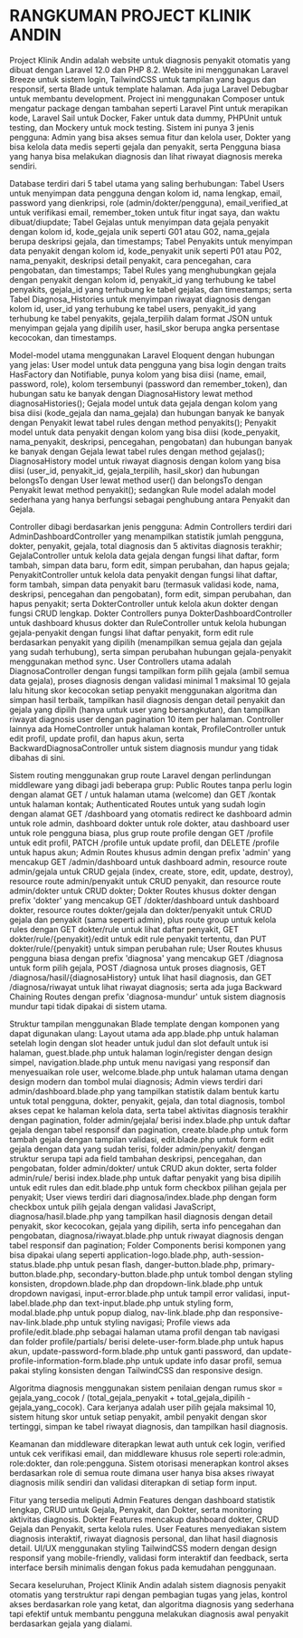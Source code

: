 # RANGKUMAN PROJECT KLINIK ANDIN

Project Klinik Andin adalah website untuk diagnosis penyakit otomatis yang dibuat dengan Laravel 12.0 dan PHP 8.2. Website ini menggunakan Laravel Breeze untuk sistem login, TailwindCSS untuk tampilan yang bagus dan responsif, serta Blade untuk template halaman. Ada juga Laravel Debugbar untuk membantu development. Project ini menggunakan Composer untuk mengatur package dengan tambahan seperti Laravel Pint untuk merapikan kode, Laravel Sail untuk Docker, Faker untuk data dummy, PHPUnit untuk testing, dan Mockery untuk mock testing. Sistem ini punya 3 jenis pengguna: Admin yang bisa akses semua fitur dan kelola user, Dokter yang bisa kelola data medis seperti gejala dan penyakit, serta Pengguna biasa yang hanya bisa melakukan diagnosis dan lihat riwayat diagnosis mereka sendiri.

Database terdiri dari 5 tabel utama yang saling berhubungan: Tabel Users untuk menyimpan data pengguna dengan kolom id, nama lengkap, email, password yang dienkripsi, role (admin/dokter/pengguna), email_verified_at untuk verifikasi email, remember_token untuk fitur ingat saya, dan waktu dibuat/diupdate; Tabel Gejalas untuk menyimpan data gejala penyakit dengan kolom id, kode_gejala unik seperti G01 atau G02, nama_gejala berupa deskripsi gejala, dan timestamps; Tabel Penyakits untuk menyimpan data penyakit dengan kolom id, kode_penyakit unik seperti P01 atau P02, nama_penyakit, deskripsi detail penyakit, cara pencegahan, cara pengobatan, dan timestamps; Tabel Rules yang menghubungkan gejala dengan penyakit dengan kolom id, penyakit_id yang terhubung ke tabel penyakits, gejala_id yang terhubung ke tabel gejalas, dan timestamps; serta Tabel Diagnosa_Histories untuk menyimpan riwayat diagnosis dengan kolom id, user_id yang terhubung ke tabel users, penyakit_id yang terhubung ke tabel penyakits, gejala_terpilih dalam format JSON untuk menyimpan gejala yang dipilih user, hasil_skor berupa angka persentase kecocokan, dan timestamps.

Model-model utama menggunakan Laravel Eloquent dengan hubungan yang jelas: User model untuk data pengguna yang bisa login dengan traits HasFactory dan Notifiable, punya kolom yang bisa diisi (name, email, password, role), kolom tersembunyi (password dan remember_token), dan hubungan satu ke banyak dengan DiagnosaHistory lewat method diagnosaHistories(); Gejala model untuk data gejala dengan kolom yang bisa diisi (kode_gejala dan nama_gejala) dan hubungan banyak ke banyak dengan Penyakit lewat tabel rules dengan method penyakits(); Penyakit model untuk data penyakit dengan kolom yang bisa diisi (kode_penyakit, nama_penyakit, deskripsi, pencegahan, pengobatan) dan hubungan banyak ke banyak dengan Gejala lewat tabel rules dengan method gejalas(); DiagnosaHistory model untuk riwayat diagnosis dengan kolom yang bisa diisi (user_id, penyakit_id, gejala_terpilih, hasil_skor) dan hubungan belongsTo dengan User lewat method user() dan belongsTo dengan Penyakit lewat method penyakit(); sedangkan Rule model adalah model sederhana yang hanya berfungsi sebagai penghubung antara Penyakit dan Gejala.

Controller dibagi berdasarkan jenis pengguna: Admin Controllers terdiri dari AdminDashboardController yang menampilkan statistik jumlah pengguna, dokter, penyakit, gejala, total diagnosis dan 5 aktivitas diagnosis terakhir; GejalaController untuk kelola data gejala dengan fungsi lihat daftar, form tambah, simpan data baru, form edit, simpan perubahan, dan hapus gejala; PenyakitController untuk kelola data penyakit dengan fungsi lihat daftar, form tambah, simpan data penyakit baru (termasuk validasi kode, nama, deskripsi, pencegahan dan pengobatan), form edit, simpan perubahan, dan hapus penyakit; serta DokterController untuk kelola akun dokter dengan fungsi CRUD lengkap. Dokter Controllers punya DokterDashboardController untuk dashboard khusus dokter dan RuleController untuk kelola hubungan gejala-penyakit dengan fungsi lihat daftar penyakit, form edit rule berdasarkan penyakit yang dipilih (menampilkan semua gejala dan gejala yang sudah terhubung), serta simpan perubahan hubungan gejala-penyakit menggunakan method sync. User Controllers utama adalah DiagnosaController dengan fungsi tampilkan form pilih gejala (ambil semua data gejala), proses diagnosis dengan validasi minimal 1 maksimal 10 gejala lalu hitung skor kecocokan setiap penyakit menggunakan algoritma dan simpan hasil terbaik, tampilkan hasil diagnosis dengan detail penyakit dan gejala yang dipilih (hanya untuk user yang bersangkutan), dan tampilkan riwayat diagnosis user dengan pagination 10 item per halaman. Controller lainnya ada HomeController untuk halaman kontak, ProfileController untuk edit profil, update profil, dan hapus akun, serta BackwardDiagnosaController untuk sistem diagnosis mundur yang tidak dibahas di sini.

Sistem routing menggunakan grup route Laravel dengan perlindungan middleware yang dibagi jadi beberapa grup: Public Routes tanpa perlu login dengan alamat GET / untuk halaman utama (welcome) dan GET /kontak untuk halaman kontak; Authenticated Routes untuk yang sudah login dengan alamat GET /dashboard yang otomatis redirect ke dashboard admin untuk role admin, dashboard dokter untuk role dokter, atau dashboard user untuk role pengguna biasa, plus grup route profile dengan GET /profile untuk edit profil, PATCH /profile untuk update profil, dan DELETE /profile untuk hapus akun; Admin Routes khusus admin dengan prefix 'admin' yang mencakup GET /admin/dashboard untuk dashboard admin, resource route admin/gejala untuk CRUD gejala (index, create, store, edit, update, destroy), resource route admin/penyakit untuk CRUD penyakit, dan resource route admin/dokter untuk CRUD dokter; Dokter Routes khusus dokter dengan prefix 'dokter' yang mencakup GET /dokter/dashboard untuk dashboard dokter, resource routes dokter/gejala dan dokter/penyakit untuk CRUD gejala dan penyakit (sama seperti admin), plus route group untuk kelola rules dengan GET dokter/rule untuk lihat daftar penyakit, GET dokter/rule/{penyakit}/edit untuk edit rule penyakit tertentu, dan PUT dokter/rule/{penyakit} untuk simpan perubahan rule; User Routes khusus pengguna biasa dengan prefix 'diagnosa' yang mencakup GET /diagnosa untuk form pilih gejala, POST /diagnosa untuk proses diagnosis, GET /diagnosa/hasil/{diagnosaHistory} untuk lihat hasil diagnosis, dan GET /diagnosa/riwayat untuk lihat riwayat diagnosis; serta ada juga Backward Chaining Routes dengan prefix 'diagnosa-mundur' untuk sistem diagnosis mundur tapi tidak dipakai di sistem utama.

Struktur tampilan menggunakan Blade template dengan komponen yang dapat digunakan ulang: Layout utama ada app.blade.php untuk halaman setelah login dengan slot header untuk judul dan slot default untuk isi halaman, guest.blade.php untuk halaman login/register dengan design simpel, navigation.blade.php untuk menu navigasi yang responsif dan menyesuaikan role user, welcome.blade.php untuk halaman utama dengan design modern dan tombol mulai diagnosis; Admin views terdiri dari admin/dashboard.blade.php yang tampilkan statistik dalam bentuk kartu untuk total pengguna, dokter, penyakit, gejala, dan total diagnosis, tombol akses cepat ke halaman kelola data, serta tabel aktivitas diagnosis terakhir dengan pagination, folder admin/gejala/ berisi index.blade.php untuk daftar gejala dengan tabel responsif dan pagination, create.blade.php untuk form tambah gejala dengan tampilan validasi, edit.blade.php untuk form edit gejala dengan data yang sudah terisi, folder admin/penyakit/ dengan struktur serupa tapi ada field tambahan deskripsi, pencegahan, dan pengobatan, folder admin/dokter/ untuk CRUD akun dokter, serta folder admin/rule/ berisi index.blade.php untuk daftar penyakit yang bisa dipilih untuk edit rules dan edit.blade.php untuk form checkbox pilihan gejala per penyakit; User views terdiri dari diagnosa/index.blade.php dengan form checkbox untuk pilih gejala dengan validasi JavaScript, diagnosa/hasil.blade.php yang tampilkan hasil diagnosis dengan detail penyakit, skor kecocokan, gejala yang dipilih, serta info pencegahan dan pengobatan, diagnosa/riwayat.blade.php untuk riwayat diagnosis dengan tabel responsif dan pagination; Folder Components berisi komponen yang bisa dipakai ulang seperti application-logo.blade.php, auth-session-status.blade.php untuk pesan flash, danger-button.blade.php, primary-button.blade.php, secondary-button.blade.php untuk tombol dengan styling konsisten, dropdown.blade.php dan dropdown-link.blade.php untuk dropdown navigasi, input-error.blade.php untuk tampil error validasi, input-label.blade.php dan text-input.blade.php untuk styling form, modal.blade.php untuk popup dialog, nav-link.blade.php dan responsive-nav-link.blade.php untuk styling navigasi; Profile views ada profile/edit.blade.php sebagai halaman utama profil dengan tab navigasi dan folder profile/partials/ berisi delete-user-form.blade.php untuk hapus akun, update-password-form.blade.php untuk ganti password, dan update-profile-information-form.blade.php untuk update info dasar profil, semua pakai styling konsisten dengan TailwindCSS dan responsive design.

Algoritma diagnosis menggunakan sistem penilaian dengan rumus skor = gejala_yang_cocok / (total_gejala_penyakit + total_gejala_dipilih - gejala_yang_cocok). Cara kerjanya adalah user pilih gejala maksimal 10, sistem hitung skor untuk setiap penyakit, ambil penyakit dengan skor tertinggi, simpan ke tabel riwayat diagnosis, dan tampilkan hasil diagnosis.

Keamanan dan middleware diterapkan lewat auth untuk cek login, verified untuk cek verifikasi email, dan middleware khusus role seperti role:admin, role:dokter, dan role:pengguna. Sistem otorisasi menerapkan kontrol akses berdasarkan role di semua route dimana user hanya bisa akses riwayat diagnosis milik sendiri dan validasi diterapkan di setiap form input.

Fitur yang tersedia meliputi Admin Features dengan dashboard statistik lengkap, CRUD untuk Gejala, Penyakit, dan Dokter, serta monitoring aktivitas diagnosis. Dokter Features mencakup dashboard dokter, CRUD Gejala dan Penyakit, serta kelola rules. User Features menyediakan sistem diagnosis interaktif, riwayat diagnosis personal, dan lihat hasil diagnosis detail. UI/UX menggunakan styling TailwindCSS modern dengan design responsif yang mobile-friendly, validasi form interaktif dan feedback, serta interface bersih minimalis dengan fokus pada kemudahan penggunaan.

Secara keseluruhan, Project Klinik Andin adalah sistem diagnosis penyakit otomatis yang terstruktur rapi dengan pembagian tugas yang jelas, kontrol akses berdasarkan role yang ketat, dan algoritma diagnosis yang sederhana tapi efektif untuk membantu pengguna melakukan diagnosis awal penyakit berdasarkan gejala yang dialami.
